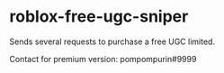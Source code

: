 # roblox-free-ugc-sniper



Sends several requests to purchase a free UGC limited. 


Contact for premium version: pompompurin#9999
